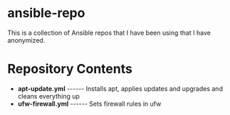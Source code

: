 # ansible-repo

This is a collection of Ansible repos that I have been using that I have anonymized.

# Repository Contents
* __apt-update.yml__ ------ Installs apt, applies updates and upgrades and cleans everything up
* __ufw-firewall.yml__ ------ Sets firewall rules in ufw

